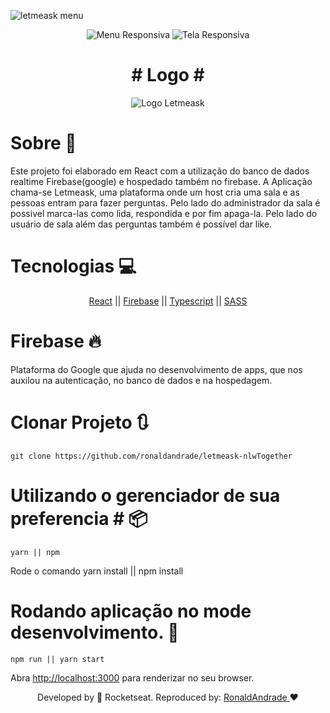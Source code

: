 ![letmeask menu](https://user-images.githubusercontent.com/69542454/123496342-06f41100-d5fe-11eb-8cb6-3a027e5e1666.png)

<p align="center">
    <img src=https://user-images.githubusercontent.com/69542454/123496344-09566b00-d5fe-11eb-88c8-001067bfe55f.png alt="Menu Responsiva">
  <img src=https://user-images.githubusercontent.com/69542454/123496348-0ce9f200-d5fe-11eb-8b6b-2f6d40070bd7.png alt="Tela Responsiva">
 </p>

<h1 align="center"># Logo # </h1>
<p align="center">
    <img src=https://user-images.githubusercontent.com/69542454/123496740-f5136d80-d5ff-11eb-8e5a-1b97ac70d13e.png alt="Logo Letmeask">
 </p>



# Sobre 📖

<p>
  Este projeto foi elaborado em React com a utilização do banco de dados realtime Firebase(google) e hospedado também no firebase.
A Aplicação chama-se Letmeask, uma plataforma onde um host cria uma sala e as pessoas entram para fazer perguntas.
Pelo lado do administrador da sala é possivel marca-las como lida, respondida e por fim apaga-la.
Pelo lado do usuário de sala além das perguntas também é possível dar like.
  </p>


# Tecnologias 💻
<p  align="center">
 <a href="https://pt-br.reactjs.org/">React</a> || <a href="https://firebase.google.com/">Firebase</a> || <a href="https://www.typescriptlang.org/">Typescript<a> || <a href="https://sass-lang.com/">SASS </a>
</p>

# Firebase 🔥
<p>
  Plataforma do Google que ajuda no desenvolvimento de apps, que nos auxilou na autenticação, no banco de dados e na hospedagem.
</p>


# Clonar Projeto 🔃

`git clone https://github.com/ronaldandrade/letmeask-nlwTogether`

# Utilizando o gerenciador de sua preferencia # 📦

`yarn || npm `
<p>
  Rode o comando yarn install || npm install
<p/>

# Rodando aplicação no mode desenvolvimento. 🏃

`npm run || yarn start`

Abra [http://localhost:3000](http://localhost:3000) para renderizar no seu browser.


<p align="center">Developed by 🚀 Rocketseat. Reproduced by: <a href="https://github.com/ronaldandrade/letmeask-nlwTogether">RonaldAndrade <a> ❤️ </p>
